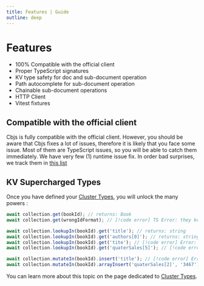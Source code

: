 ```yaml
---
title: Features | Guide
outline: deep
---
```


# Features

- 100% Compatible with the official client
- Proper TypeScript signatures
- KV type safety for doc and sub-document operation
- Path autocomplete for sub-document operation
- Chainable sub-document operations
- HTTP Client
- Vitest fixtures

## Compatible with the official client

Cbjs is fully compatible with the official client.
However, you should be aware that Cbjs fixes a lot of issues, therefore it is likely that you face some issue.
Most of them are TypeScript issues, so you will be able to catch them immediately.
We have very few (1) runtime issue fix. In order bad surprises, we track them in [this list](runtime-fixes)

## KV Supercharged Types

Once you have defined your [Cluster Types](cluster-types), you will unlock the many powers :

```ts
await collection.get(bookId); // returns: Book
await collection.get(wrongIdFormat); // [!code error] TS Error: they key doesn't match declared keys in the collection

await collection.lookupIn(bookId).get('title'); // returns: string
await collection.lookupIn(bookId).get('authors[0]'); // returns: string
await collection.lookupIn(bookId).get('tite'); // [!code error] Error: invalid key
await collection.lookupIn(bookId).get('quaterSales[5]'); // [!code error] Error: quaterSales is a tuple with 4 members maximum

await collection.mutateIn(bookId).insert('title'); // [!code error] Error: `title` is a required property, so it already exist
await collection.mutateIn(bookId).arrayInsert('quaterSales[2]', '3467'); // [!code error] Error: invalid value. `quaterSales` is a tuple of numbers
```

You can learn more about this topic on the page dedicated to [Cluster Types](cluster-types).
